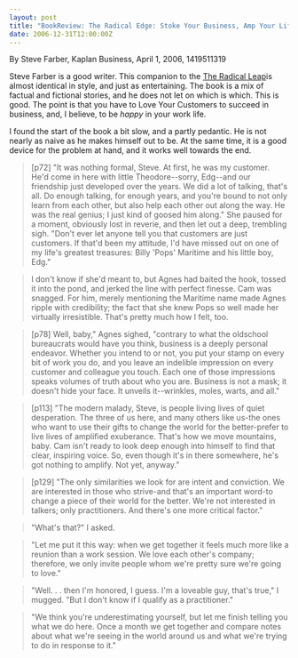 ```yaml
---
layout: post
title: "BookReview: The Radical Edge: Stoke Your Business, Amp Your Life, and Change the World "
date: 2006-12-31T12:00:00Z
---
```

By Steve Farber, Kaplan Business, April 1, 2006, 1419511319

Steve Farber is a good writer.  This companion to the
[The Radical Leap](/2005/12/31/BookReview-The-Radical-Leap.html)is almost identical in style, and just as entertaining.  The
book is a mix of factual and fictional stories, and he does not let on
which is which.  This is good.  The point is that you have to Love
Your Customers to succeed in business, and, I believe, to be *happy*
in your work life.

I found the start of the book a bit slow, and a partly pedantic.  He
is not nearly as naive as he makes himself out to be.  At the same
time, it is a good device for the problem at hand, and it works well
towards the end.


> [p72] "It was nothing formal, Steve. At first, he was my
> customer. He'd come in here with little Theodore--sorry, Edg--and our
> friendship just developed over the years. We did a lot of talking,
> that's all. Do enough talking, for enough years, and you're bound to
> not only learn from each other, but also help each other out along the
> way. He was the real genius; I just kind of goosed him along." She
> paused for a moment, obviously lost in reverie, and then let out a
> deep, trembling sigh. "Don't ever let anyone tell you that customers
> are just customers. If that'd been my attitude, I'd have missed out on
> one of my life's greatest treasures: Billy 'Pops' Maritime and his
> little boy, Edg."



> I don't know if she'd meant to, but Agnes had baited the hook, tossed
> it into the pond, and jerked the line with perfect finesse. Cam was
> snagged. For him, merely mentioning the Maritime name made Agnes
> ripple with credibility; the fact that she knew Pops so well made her
> virtually irresistible. That's pretty much how I felt, too.



> [p78] Well, baby," Agnes sighed, "contrary to what the oldschool
> bureaucrats would have you think, business is a deeply personal
> endeavor. Whether you intend to or not, you put your stamp on every
> bit of work you do, and you leave an indelible impression on every
> customer and colleague you touch.  Each one of those impressions
> speaks volumes of truth about who you are.  Business is not a mask; it
> doesn't hide your face.  It unveils it--wrinkles, moles, warts, and
> all." 



> [p113] "The modern malady, Steve, is people living lives of quiet
> desperation. The three of us here, and many others like us-the ones
> who want to use their gifts to change the world for the better-prefer
> to live lives of amplified exuberance. That's how we move mountains,
> baby. Cam isn't ready to look deep enough into himself to find that
> clear, inspiring voice. So, even though it's in there somewhere, he's
> got nothing to amplify. Not yet, anyway."



> [p129] "The only similarities we look for are intent and
> conviction. We are interested in those who strive-and that's an
> important word-to change a piece of their world for the better. We're
> not interested in talkers; only practitioners. And there's one more
> critical factor."



> "What's that?" I asked.



> "Let me put it this way: when we get together it feels much more like
> a reunion than a work session. We love each other's company;
> therefore, we only invite people whom we're pretty sure we're going to
> love."



> "Well. . . then I'm honored, I guess. I'm a loveable guy, that's
> true," I mugged. "But I don't know if I qualify as a practitioner."



> "We think you're underestimating yourself, but let me finish telling
> you what we do here. Once a month we get together and compare notes
> about what we're seeing in the world around us and what we're trying
> to do in response to it."



